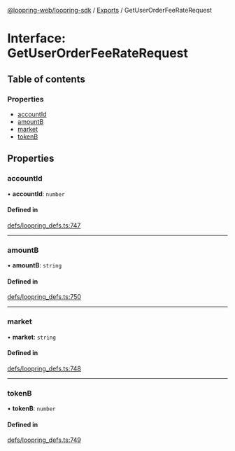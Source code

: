 [@loopring-web/loopring-sdk](../README.md) / [Exports](../modules.md) / GetUserOrderFeeRateRequest

# Interface: GetUserOrderFeeRateRequest

## Table of contents

### Properties

- [accountId](GetUserOrderFeeRateRequest.md#accountid)
- [amountB](GetUserOrderFeeRateRequest.md#amountb)
- [market](GetUserOrderFeeRateRequest.md#market)
- [tokenB](GetUserOrderFeeRateRequest.md#tokenb)

## Properties

### accountId

• **accountId**: `number`

#### Defined in

[defs/loopring_defs.ts:747](https://github.com/Loopring/loopring_sdk/blob/ea87b1c/src/defs/loopring_defs.ts#L747)

___

### amountB

• **amountB**: `string`

#### Defined in

[defs/loopring_defs.ts:750](https://github.com/Loopring/loopring_sdk/blob/ea87b1c/src/defs/loopring_defs.ts#L750)

___

### market

• **market**: `string`

#### Defined in

[defs/loopring_defs.ts:748](https://github.com/Loopring/loopring_sdk/blob/ea87b1c/src/defs/loopring_defs.ts#L748)

___

### tokenB

• **tokenB**: `number`

#### Defined in

[defs/loopring_defs.ts:749](https://github.com/Loopring/loopring_sdk/blob/ea87b1c/src/defs/loopring_defs.ts#L749)
